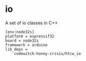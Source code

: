 # io

A set of io classes in C++

```
[env:node32s]
platform = espressif32
board = node32s
framework = arduino
lib_deps = 
	codewitch-honey-crisis/htcw_io
```